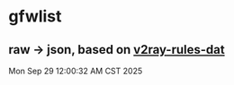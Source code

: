# gfwlist
## raw -> json, based on [v2ray-rules-dat](https://github.com/Loyalsoldier/v2ray-rules-dat)
Mon Sep 29 12:00:32 AM CST 2025

